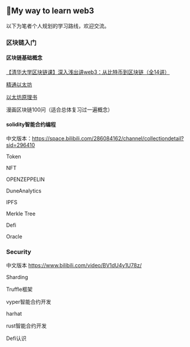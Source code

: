 ## 🚀My way to learn web3

以下为笔者个人规划的学习路线，欢迎交流。

### 区块链入门

#### 区块链基础概念

[【清华大学区块链课】深入浅出讲web3：从比特币到区块链（全14讲）](https://www.bilibili.com/video/BV1mL411a7jo)

[精通以太坊](https://github.com/inoutcode/ethereum_book)

[以太坊原理书](https://ethbook.abyteahead.com/)

漫画区块链100问（适合总体复习过一遍概念）

#### solidity智能合约编程

中文版本：https://space.bilibili.com/286084162/channel/collectiondetail?sid=296410

Token

NFT

OPENZEPPELIN

DuneAnalytics

IPFS

Merkle Tree

Defi

Oracle

### Security

中文版本 https://www.bilibili.com/video/BV1dU4y1U78z/

Sharding

Truffle框架

vyper智能合约开发

harhat

rust智能合约开发



Defi认识